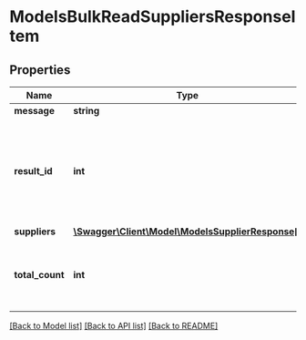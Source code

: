 # ModelsBulkReadSuppliersResponseItem

## Properties
Name | Type | Description | Notes
------------ | ------------- | ------------- | -------------
**message** | **string** |  | [optional] 
**result_id** | **int** | id of the response, if requested 3 read requests each ID represents 1 response item | [optional] 
**suppliers** | [**\Swagger\Client\Model\ModelsSupplierResponse[]**](ModelsSupplierResponse.md) |  | [optional] 
**total_count** | **int** | total number of records (ignores skip &amp; take parameters) | [optional] 

[[Back to Model list]](../README.md#documentation-for-models) [[Back to API list]](../README.md#documentation-for-api-endpoints) [[Back to README]](../README.md)


